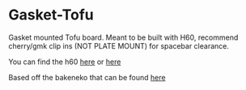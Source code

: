 # Gasket-Tofu

 Gasket mounted Tofu board.
 Meant to be built with H60, recommend cherry/gmk clip ins (NOT PLATE MOUNT) for spacebar clearance.

You can find the h60 [here](https://hineybush.com/collections/pcbs/products/h60-group-buy) or [here](https://www.apexkeyboards.ca/collections/keyboard-parts/products/h60-pcb)

Based off the bakeneko that can be found [here](https://github.com/kkatano/bakeneko-60)

